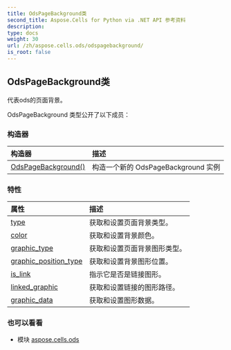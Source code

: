 ```yaml
---
title: OdsPageBackground类
second_title: Aspose.Cells for Python via .NET API 参考资料
description:
type: docs
weight: 30
url: /zh/aspose.cells.ods/odspagebackground/
is_root: false
---
```

## OdsPageBackground类
代表ods的页面背景。



OdsPageBackground 类型公开了以下成员：

### 构造器
|构造器|描述|
| :- | :- |
| [OdsPageBackground()](/cells/python-net/zh/aspose.cells.ods/odspagebackground/__init__/#) |构造一个新的 OdsPageBackground 实例|


### 特性
|属性|描述|
| :- | :- |
| [type](/cells/python-net/zh/aspose.cells.ods/odspagebackground/type) |获取和设置页面背景类型。|
| [color](/cells/python-net/zh/aspose.cells.ods/odspagebackground/color) |获取和设置背景颜色。|
| [graphic_type](/cells/python-net/zh/aspose.cells.ods/odspagebackground/graphic_type) |获取和设置页面背景图形类型。|
| [graphic_position_type](/cells/python-net/zh/aspose.cells.ods/odspagebackground/graphic_position_type) |获取和设置背景图形位置。|
| [is_link](/cells/python-net/zh/aspose.cells.ods/odspagebackground/is_link) |指示它是否是链接图形。|
| [linked_graphic](/cells/python-net/zh/aspose.cells.ods/odspagebackground/linked_graphic) |获取和设置链接的图形路径。|
| [graphic_data](/cells/python-net/zh/aspose.cells.ods/odspagebackground/graphic_data) |获取和设置图形数据。|



### 也可以看看
* 模块 [aspose.cells.ods](..)
